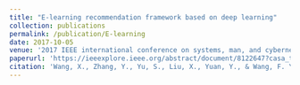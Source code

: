 ```yaml
---
title: "E-learning recommendation framework based on deep learning"
collection: publications
permalink: /publication/E-learning
date: 2017-10-05
venue: '2017 IEEE international conference on systems, man, and cybernetics (SMC)'
paperurl: 'https://ieeexplore.ieee.org/abstract/document/8122647?casa_token=zEmxWnuthkwAAAAA:bR9DtfG1-FLTIMfaEe5RJahJw7qUgB2G8dB0Y_1jWFxZJUOuXXbg6gZXRsAAyhVNg2Im7luSBQ'
citation: 'Wang, X., Zhang, Y., Yu, S., Liu, X., Yuan, Y., & Wang, F. Y. (2017, October). E-learning recommendation framework based on deep learning. In 2017 IEEE international conference on systems, man, and cybernetics (SMC) (pp. 455-460). IEEE.'
---
```

